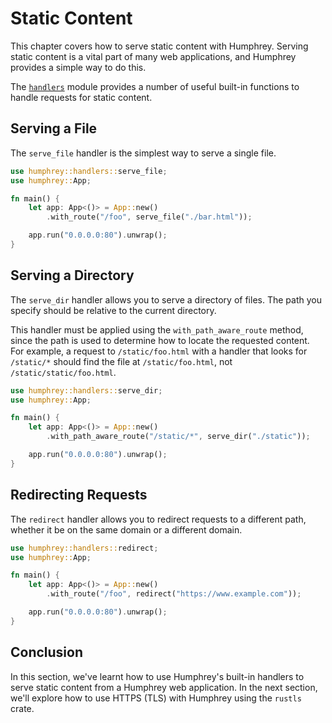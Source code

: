 # Static Content
This chapter covers how to serve static content with Humphrey. Serving static content is a vital part of many web applications, and Humphrey provides a simple way to do this.

The [`handlers`](https://docs.rs/humphrey/*/humphrey/handlers) module provides a number of useful built-in functions to handle requests for static content.

## Serving a File
The `serve_file` handler is the simplest way to serve a single file.

```rs
use humphrey::handlers::serve_file;
use humphrey::App;

fn main() {
    let app: App<()> = App::new()
        .with_route("/foo", serve_file("./bar.html"));

    app.run("0.0.0.0:80").unwrap();
}
```

## Serving a Directory
The `serve_dir` handler allows you to serve a directory of files. The path you specify should be relative to the current directory.

This handler must be applied using the `with_path_aware_route` method, since the path is used to determine how to locate the requested content. For example, a request to `/static/foo.html` with a handler that looks for `/static/*` should find the file at `/static/foo.html`, not `/static/static/foo.html`.

```rs
use humphrey::handlers::serve_dir;
use humphrey::App;

fn main() {
    let app: App<()> = App::new()
        .with_path_aware_route("/static/*", serve_dir("./static"));

    app.run("0.0.0.0:80").unwrap();
}
```

## Redirecting Requests
The `redirect` handler allows you to redirect requests to a different path, whether it be on the same domain or a different domain.

```rs
use humphrey::handlers::redirect;
use humphrey::App;

fn main() {
    let app: App<()> = App::new()
        .with_route("/foo", redirect("https://www.example.com"));

    app.run("0.0.0.0:80").unwrap();
}
```

## Conclusion
In this section, we've learnt how to use Humphrey's built-in handlers to serve static content from a Humphrey web application. In the next section, we'll explore how to use HTTPS (TLS) with Humphrey using the `rustls` crate.